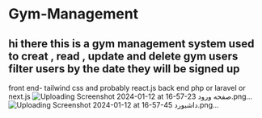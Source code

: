 # Gym-Management
hi there this is a gym management system 
used to creat , read , update and delete gym users 
filter users by the date they will be signed up
----------------------------------------------
front end- tailwind css and probably react.js
back end php or laravel or next.js
![Uploading Screenshot 2024-01-12 at 16-57-23 صفحه ورود.png…]()
![Uploading Screenshot 2024-01-12 at 16-57-45 داشبورد.png…]()
